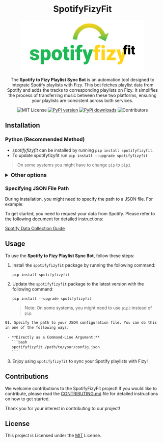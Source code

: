 <div align="center">
  
# SpotifyFizyFit
<img src="assets/img/spotifyfizyfit.png" >

The **Spotify to Fizy Playlist Sync Bot** is an automation tool designed to integrate Spotify playlists with Fizy. This bot fetches playlist data from Spotify and adds the tracks to corresponding playlists on Fizy. It simplifies the process of transferring music between these two platforms, ensuring your playlists are consistent across both services.


![MIT License](https://img.shields.io/github/license/fleizean/spotifyfizyfit)
[![PyPI version](https://img.shields.io/pypi/pyversions/spotifyfizyfit)](https://pypi.org/project/spotifyfizyfit/1.0.0/)
[![PyPi downloads](https://img.shields.io/pypi/dw/spotifyfizyfit?label=downloads@pypi)](https://pypi.org/project/spotifyfizyfit/)
![Contributors](https://img.shields.io/github/contributors/fleizean/spotifyfizyfit?style=flat-square)

</div>

## Installation

### Python (Recommended Method)
  - _spotifyfizyfit_ can be installed by running `pip install spotifyfizyfit`.
  - To update spotifyfizyfit run `pip install --upgrade spotifyfizyfit`

  > On some systems you might have to change `pip` to `pip3`.

  <details>
    <summary style="font-size:1.25em"><strong>Other options</strong></summary>
    - On Termux
        - `sh -c "$(curl https://raw.githubusercontent.com/fleizean/spotifyfizyfit/main/install.sh)"`      
    - Build from source
        ```bash
	    git clone https://github.com/flizean/spotifyfizyfit && cd spotifyfizyfit
        sh install.sh	    
	    ```
        Right now, enjoy it with `spotifyfizyfit`. 
  </details>

### Specifying JSON File Path
  During installation, you might need to specify the path to a JSON file. For example:

  To get started, you need to request your data from Spotify. Please refer to the following document for detailed instructions:

  [Spotify Data Collection Guide](md/SpotifyCollectData.md)
    
## Usage

  To use the **Spotify to Fizy Playlist Sync Bot**, follow these steps:

  1. Install the `spotifyfizyfit` package by running the following command:
     ```
     pip install spotifyfizyfit
     ```

  2. Update the `spotifyfizyfit` package to the latest version with the following command:
     ```
     pip install --upgrade spotifyfizyfit
     ```

     > Note: On some systems, you might need to use `pip3` instead of `pip`.

    01. Specify the path to your JSON configuration file. You can do this in one of the following ways:
  
     - **Directly as a Command-Line Argument:**
       ```bash
       spotifyfizyfit /path/to/your/config.json
       ```

  3. Enjoy using `spotifyfizyfit` to sync your Spotify playlists with Fizy!

## Contributions

We welcome contributions to the SpotifyFizyFit project! If you would like to contribute, please read the [CONTRIBUTING.md](md/CONTRIBUTING.md) file for detailed instructions on how to get started.

Thank you for your interest in contributing to our project!

## License

This project is Licensed under the [MIT](/LICENSE) License.